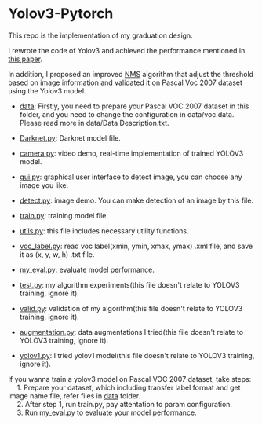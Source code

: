 # Yolov3-Pytorch
This repo is the implementation  of my graduation design.

I rewrote the code of Yolov3 and achieved the performance mentioned  in [this paper](https://arxiv.org/pdf/1804.02767.pdf).  

In addition, I proposed an improved [NMS](https://en.wikipedia.org/wiki/Canny_edge_detector#Non-maximum_suppression) algorithm that adjust the threshold based on image information and validated it on Pascal Voc 2007 dataset using the Yolov3 model.  

* [data](https://github.com/cowarder/yolov3_voc/tree/master/data): Firstly, you need to prepare your Pascal VOC 2007 dataset in this folder, and you need to change the configuration in data/voc.data. Please read more in data/Data Description.txt.  

* [Darknet.py](https://github.com/cowarder/yolov3_voc/blob/master/Darknet.py): Darknet model file.  

* [camera.py](https://github.com/cowarder/yolov3_voc/blob/master/camera.py): video demo, real-time implementation of trained YOLOV3 model.  

* [gui.py](https://github.com/cowarder/yolov3_voc/blob/master/gui.py): graphical user interface to detect image, you can choose any image you like.  

* [detect.py](https://github.com/cowarder/yolov3_voc/blob/master/detect.py): image demo. You can make detection of an image by this file.  

* [train.py](https://github.com/cowarder/yolov3_voc/blob/master/train.py): training model file.  

* [utils.py](https://github.com/cowarder/yolov3_voc/blob/master/utils.py): this file includes necessary utility functions.  

* [voc_label.py](https://github.com/cowarder/yolov3_voc/blob/master/voc_label.py): read voc label(xmin, ymin, xmax, ymax) .xml file, and save it as (x, y, w, h) .txt file.  

* [my_eval.py](https://github.com/cowarder/yolov3_voc/blob/master/my_eval.py): evaluate model performance.  

* [test.py](https://github.com/cowarder/yolov3_voc/blob/master/test.py): my algorithm experiments(this file doesn't relate to YOLOV3 training, ignore it).  

* [valid.py](https://github.com/cowarder/yolov3_voc/blob/master/valid.py): validation of my algorithm(this file doesn't relate to YOLOV3 training, ignore it).  

* [augmentation.py](https://github.com/cowarder/yolov3_voc/blob/master/augmentation.py): data augmentations I tried(this file doesn't relate to YOLOV3 training, ignore it).  

* [yolov1.py](https://github.com/cowarder/yolov3_voc/blob/master/yolov1.py): I tried yolov1 model(this file doesn't relate to YOLOV3 training, ignore it).  


If you wanna train a yolov3 model on Pascal VOC 2007 dataset, take steps:  
    &emsp; 1. Prepare your dataset, which including transfer label format and get image name file, refer files in [data](https://github.com/cowarder/yolov3_voc/tree/master/data) folder.  
    &emsp; 2. After step 1, run train.py, pay attentation to param configuration.  
    &emsp; 3. Run my_eval.py to evaluate your model performance.  

